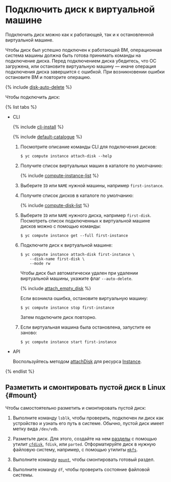 # Подключить диск к виртуальной машине

Подключить диск можно как к работающей, так и к остановленной виртуальной машине.

Чтобы диск был успешно подключен к работающей ВМ, операционная система машины должна быть готова принимать команды на подключение диска. Перед подключением диска убедитесь, что ОС загружена, или остановите виртуальную машину — иначе операция подключения диска завершится с ошибкой. При возникновении ошибки остановите ВМ и повторите операцию. 

{% include [disk-auto-delete](../../_includes_service/disk-auto-delete.md) %}

Чтобы подключить диск:

{% list tabs %}

- CLI
  
  {% include [cli-install](../../../_includes/cli-install.md) %}
  
  {% include [default-catalogue](../../../_includes/default-catalogue.md) %}
  
  1. Посмотрите описание команды CLI для подключения дисков:
  
      ```
      $ yc compute instance attach-disk --help
      ```
  
  1. Получите список виртуальных машин в каталоге по умолчанию:
  
      {% include [compute-instance-list](../../_includes_service/compute-instance-list.md) %}
  
  1. Выберите `ID` или `NAME` нужной машины, например `first-instance`.

  1. Получите список дисков в каталоге по умолчанию:
  
      {% include [compute-disk-list](../../../_includes/compute/disk-list.md) %}
  
  1. Выберите `ID` или `NAME` нужного диска, например `first-disk`. Посмотреть список подключенных к виртуальной машине дисков можно с помощью команды:
  
      ```
      $ yc compute instance get --full first-instance
      ```
  
  1. Подключите диск к виртуальной машине:
  
      ```
      $ yc compute instance attach-disk first-instance \
          --disk-name first-disk \
          --mode rw
      ```
      
      Чтобы диск был автоматически удален при удалении виртуальной машины, укажите флаг `--auto-delete`.
      
      {% include [attach_empty_disk](../../_includes_service/attach-empty-disk.md) %}
      
      Если возникла ошибка, остановите виртуальную машину:
    
      ```
      $ yc compute instance stop first-instance
      ```
      
      Затем подключите диск повторно.
  
  1. Если виртуальная машина была остановлена, запустите ее заново:
  
      ```
      $ yc compute instance start first-instance
      ```
  
- API
  
  Воспользуйтесь методом [attachDisk](../../api-ref/Instance/attachDisk.md) для ресурса [Instance](../../api-ref/Instance/).
  
{% endlist %}

## Разметить и смонтировать пустой диск в Linux {#mount}

Чтобы самостоятельно разметить и смонтировать пустой диск:

1. Выполните команду `lsblk`, чтобы проверить, подключен ли диск как устройство и узнать его путь в системе.  Обычно, пустой диск имеет метку вида `/dev/vdb`.

1. Разметьте диск. Для этого, создайте на нем [разделы](https://help.ubuntu.ru/wiki/%D1%80%D0%B0%D0%B7%D0%B4%D0%B5%D0%BB%D1%8B_%D0%B8_%D1%84%D0%B0%D0%B9%D0%BB%D0%BE%D0%B2%D1%8B%D0%B5_%D1%81%D0%B8%D1%81%D1%82%D0%B5%D0%BC%D1%8B_linux) с помощью утилит [`cfdisk`](https://www.alv.me/utility-razmetki-cfdisk/), `fdisk`, или `parted`. Отформатируйте диск в нужную файловую систему, например, с помощью утилиты [`mkfs`](https://www.opennet.ru/man.shtml?topic=mkfs&category=8&russian=0).

1. Выполните команду [`mount`](https://help.ubuntu.ru/wiki/%D0%BC%D0%BE%D0%BD%D1%82%D0%B8%D1%80%D0%BE%D0%B2%D0%B0%D0%BD%D0%B8%D0%B5_%D1%80%D0%B0%D0%B7%D0%B4%D0%B5%D0%BB%D0%BE%D0%B2), чтобы смонтировать готовый раздел.

1. Выполните команду `df`, чтобы проверить состояние файловой системы.
